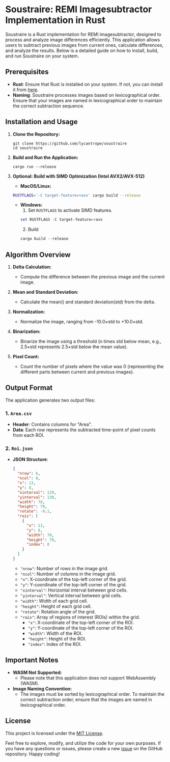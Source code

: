 # Soustraire: REMI Imagesubtractor Implementation in Rust

Soustraire is a Rust implementation for REMI imagesubtractor, designed to process and analyze image differences efficiently. This application allows users to subtract previous images from current ones, calculate differences, and analyze the results. Below is a detailed guide on how to install, build, and run Soustraire on your system.

## Prerequisites
- **Rust**: Ensure that Rust is installed on your system. If not, you can install it from [here](https://www.rust-lang.org/ja/tools/install).
- **Naming**: Soustraire processes images based on lexicographical order. Ensure that your images are named in lexicographical order to maintain the correct subtraction sequence.


## Installation and Usage

1. **Clone the Repository:**
    ```shell
    git clone https://github.com/lycantrope/soustraire
    cd soustraire
    ```

2. **Build and Run the Application:**
    ```shell
    cargo run --release
    ```

3. **Optional: Build with SIMD Optimization (Intel AVX2/AVX-512)**
   - **MacOS/Linux:**
    ```bash
    RUSTFLAGS='-C target-feature=+avx' cargo build --release
    ```
   - **Windows:**
      1. Set `RUSTFLAGS` to activate SIMD features.
        ```powershell
        set RUSTFLAGS -C target-feature=+avx
        ```
      2. Build
        ```powershell
        cargo build --release
        ```

## Algorithm Overview
1. **Delta Calculation:**
    - Compute the difference between the previous image and the current image.

2. **Mean and Standard Deviation:**
    - Calculate the mean() and standard deviation(std) from the delta.

3. **Normalization:**
    - Normalize the image, ranging from -10.0×std to +10.0×std.

4. **Binarization:**
    - Binarize the image using a threshold (n times std below mean, e.g., 2.5×std represents 2.5×std below the mean value).

5. **Pixel Count:**
    - Count the number of pixels where the value was 0 (representing the different parts between current and previous images).

## Output Format
The application generates two output files:

### 1. `Area.csv`
- **Header**: Contains columns for "Area".
- **Data**: Each row represents the subtracted time-point of pixel counts from each ROI.

### 2. `Roi.json`
- **JSON Structure**:
    ```json
    {
      "nrow": 6,
      "ncol": 8,
      "x": 13,
      "y": 8,
      "xinterval": 129,
      "yinterval": 130,
      "width": 78,
      "height": 78,
      "rotate": -0.1,
      "rois": [
        {
          "x": 13,
          "y": 8,
          "width": 78,
          "height": 78,
          "index": 0
        }
      ]
    }
    ```
    - `"nrow"`: Number of rows in the image grid.
    - `"ncol"`: Number of columns in the image grid.
    - `"x"`: X-coordinate of the top-left corner of the grid.
    - `"y"`: Y-coordinate of the top-left corner of the grid.
    - `"xinterval"`: Horizontal interval between grid cells.
    - `"yinterval"`: Vertical interval between grid cells.
    - `"width"`: Width of each grid cell.
    - `"height"`: Height of each grid cell.
    - `"rotate"`: Rotation angle of the grid.
    - `"rois"`: Array of regions of interest (ROIs) within the grid.
        - `"x"`: X-coordinate of the top-left corner of the ROI.
        - `"y"`: Y-coordinate of the top-left corner of the ROI.
        - `"width"`: Width of the ROI.
        - `"height"`: Height of the ROI.
        - `"index"`: Index of the ROI.

## Important Notes
- **WASM Not Supported:**
    - Please note that this application does not support WebAssembly (WASM).
- **Image Naming Convention:**
    - The images must be sorted by lexicographical order. To maintain the correct subtraction order, ensure that the images are named in lexicographical order.



## License
This project is licensed under the [MIT License](LICENSE).

Feel free to explore, modify, and utilize the code for your own purposes. If you have any questions or issues, please create a new [issue](https://github.com/lycantrope/soustraire/issues) on the GitHub repository. Happy coding!
